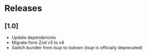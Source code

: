 # Releases

## [1.0]
* Update dependencies
* Migrate form Zod v3 to v4
* Switch bundler from _tsup_ to _tsdown_ (_tsup_ is officially deprecated)